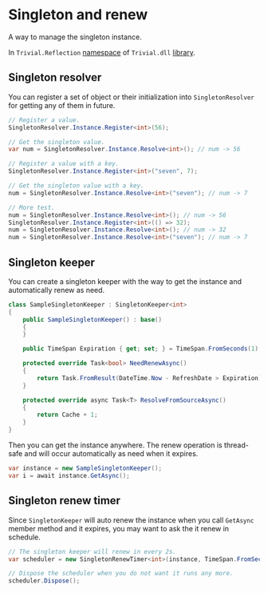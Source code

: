 # Singleton and renew

A way to manage the singleton instance.

In `Trivial.Reflection` [namespace](./) of `Trivial.dll` [library](../).

## Singleton resolver

You can register a set of object or their initialization into `SingletonResolver` for getting any of them in future.

```csharp
// Register a value.
SingletonResolver.Instance.Register<int>(56);

// Get the singleton value.
var num = SingletonResolver.Instance.Resolve<int>(); // num -> 56

// Register a value with a key.
SingletonResolver.Instance.Register<int>("seven", 7);

// Get the singleton value with a key.
num = SingletonResolver.Instance.Resolve<int>("seven"); // num -> 7

// More test.
num = SingletonResolver.Instance.Resolve<int>(); // num -> 56
SingletonResolver.Instance.Register<int>(() => 32);
num = SingletonResolver.Instance.Resolve<int>(); // num -> 32
num = SingletonResolver.Instance.Resolve<int>("seven"); // num -> 7
```

## Singleton keeper

You can create a singleton keeper with the way to get the instance and automatically renew as need.

```csharp
class SampleSingletonKeeper : SingletonKeeper<int>
{
    public SampleSingletonKeeper() : base()
    {
    }

    public TimeSpan Expiration { get; set; } = TimeSpan.FromSeconds(1);

    protected override Task<bool> NeedRenewAsync()
    {
        return Task.FromResult(DateTime.Now - RefreshDate > Expiration);
    }

    protected override async Task<T> ResolveFromSourceAsync()
    {
        return Cache + 1;
    }
}
```

Then you can get the instance anywhere. The renew operation is thread-safe and will occur automatically as need when it expires.

```csharp
var instance = new SampleSingletonKeeper();
var i = await instance.GetAsync();
```

## Singleton renew timer

Since `SingletonKeeper` will auto renew the instance when you call `GetAsync` member method and it expires, you may want to ask the it renew in schedule.

```csharp
// The singleton keeper will renew in every 2s.
var scheduler = new SingletonRenewTimer<int>(instance, TimeSpan.FromSeconds(2)))

// Dispose the scheduler when you do not want it runs any more.
scheduler.Dispose();
```
